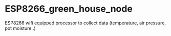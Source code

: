 # ESP8266_green_house_node
ESP8266 wifi equipped processor to collect data (temperature, air pressure, pot moisture..)
